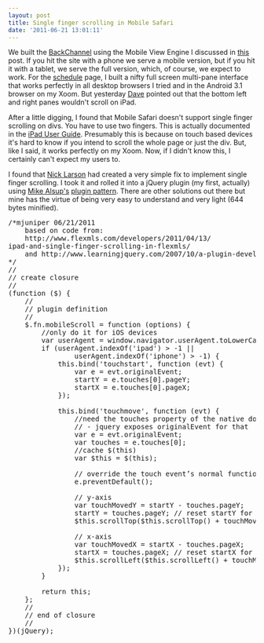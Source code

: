 ```yaml
---
layout: post
title: Single finger scrolling in Mobile Safari
date: '2011-06-21 13:01:11'
---
```


We built the <a href="http://uc.dtsagile.com">BackChannel</a> using the Mobile View Engine I discussed in <a href="http://www.mikejuniper.com/2011/03/mobile-device-detection-and-android/">this</a> post. If you hit the site with a phone we serve a mobile version, but if you hit it with a tablet, we serve the full version, which, of course, we expect to work. For the <a href="http://uc.dtsagile.com/agenda">schedule</a> page, I built a nifty full screen multi-pane interface that works perfectly in all desktop browsers I tried and in the Android 3.1 browser on my Xoom. But yesterday <a href="http://blog.davebouwman.com/">Dave</a> pointed out that the bottom left and right panes wouldn't scroll on iPad.

After a little digging, I found that Mobile Safari doesn't support single finger scrolling on divs. You have to use two fingers. This is actually documented in the <a href="http://support.apple.com/manuals/ipad/">iPad User Guide</a>. Presumably this is because on touch based devices it's hard to know if you intend to scroll the whole page or just the div. But, like I said, it works perfectly on my Xoom. Now, if I didn't know this, I certainly can't expect my users to.

I found that <a href="http://www.flexmls.com/developers/2011/04/13/ipad-and-single-finger-scrolling-in-flexmls/">Nick Larson</a> had created a very simple fix to implement single finger scrolling. I took it and rolled it into a jQuery plugin (my first, actually) using <a href="http://www.malsup.com/jquery/">Mike Alsup's</a> <a href="http://www.learningjquery.com/2007/10/a-plugin-development-pattern">plugin pattern</a>. There are other solutions out there but mine has the virtue of being very easy to understand and very light (644 bytes minified).

<pre>
/*mjuniper 06/21/2011
    based on code from:
    http://www.flexmls.com/developers/2011/04/13/
ipad-and-single-finger-scrolling-in-flexmls/
    and http://www.learningjquery.com/2007/10/a-plugin-development-pattern
*/
//
// create closure
//
(function ($) {
    //
    // plugin definition
    //
    $.fn.mobileScroll = function (options) {
        //only do it for iOS devices
        var userAgent = window.navigator.userAgent.toLowerCase();
        if (userAgent.indexOf('ipad') > -1 || 
                userAgent.indexOf('iphone') > -1) {
            this.bind('touchstart', function (evt) {
                var e = evt.originalEvent;
                startY = e.touches[0].pageY;
                startX = e.touches[0].pageX;
            });

            this.bind('touchmove', function (evt) {
                //need the touches property of the native dom event
                // - jquery exposes originalEvent for that
                var e = evt.originalEvent;
                var touches = e.touches[0];
                //cache $(this)
                var $this = $(this);

                // override the touch event’s normal functionality
                e.preventDefault();

                // y-axis
                var touchMovedY = startY - touches.pageY;
                startY = touches.pageY; // reset startY for the next call
                $this.scrollTop($this.scrollTop() + touchMovedY);

                // x-axis
                var touchMovedX = startX - touches.pageX;
                startX = touches.pageX; // reset startX for the next call
                $this.scrollLeft($this.scrollLeft() + touchMovedX);
            });
        }

        return this;
    };
    //
    // end of closure
    //
})(jQuery);
</pre>